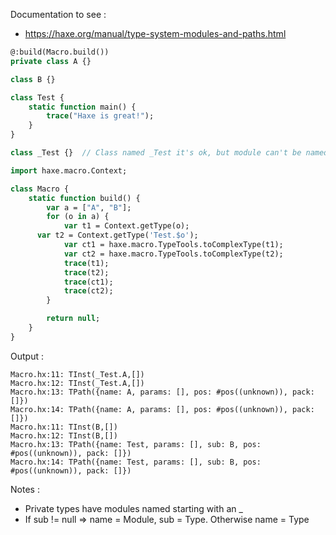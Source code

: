 Documentation to see : 
- https://haxe.org/manual/type-system-modules-and-paths.html

```haxe
@:build(Macro.build())
private class A {}

class B {}

class Test {
	static function main() {
		trace("Haxe is great!");
	}
}

class _Test {}	// Class named _Test it's ok, but module can't be named starting with an _
```

```haxe
import haxe.macro.Context;

class Macro {
	static function build() {
		var a = ["A", "B"];
		for (o in a) {
			var t1 = Context.getType(o);
      var t2 = Context.getType('Test.$o');
			var ct1 = haxe.macro.TypeTools.toComplexType(t1);
			var ct2 = haxe.macro.TypeTools.toComplexType(t2);
			trace(t1);
			trace(t2);
			trace(ct1);
			trace(ct2);
		}

		return null;
	}
}
```
Output : 
```
Macro.hx:11: TInst(_Test.A,[])
Macro.hx:12: TInst(_Test.A,[])
Macro.hx:13: TPath({name: A, params: [], pos: #pos((unknown)), pack: []})
Macro.hx:14: TPath({name: A, params: [], pos: #pos((unknown)), pack: []})
Macro.hx:11: TInst(B,[])
Macro.hx:12: TInst(B,[])
Macro.hx:13: TPath({name: Test, params: [], sub: B, pos: #pos((unknown)), pack: []})
Macro.hx:14: TPath({name: Test, params: [], sub: B, pos: #pos((unknown)), pack: []})
```

Notes :
- Private types have modules named starting with an _
- If sub != null => name = Module, sub = Type. Otherwise name = Type
